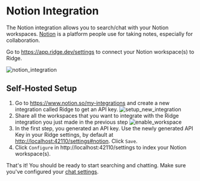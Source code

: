 # Notion Integration

The Notion integration allows you to search/chat with your Notion workspaces. [Notion](https://notion.so/) is a platform people use for taking notes, especially for collaboration.

Go to https://app.ridge.dev/settings to connect your Notion workspace(s) to Ridge.

![notion_integration](https://assets.ridge.dev/notion_integration.gif)


## Self-Hosted Setup

1. Go to https://www.notion.so/my-integrations and create a new integration called Ridge to get an API key.
![setup_new_integration](https://github.com/ridge-ai/ridge/assets/65192171/b056e057-d4dc-47dc-aad3-57b59a22c68b)
3. Share all the workspaces that you want to integrate with the Ridge integration you just made in the previous step
![enable_workspace](https://github.com/ridge-ai/ridge/assets/65192171/98290303-b5b8-4cb0-b32c-f68c6923a3d0)
4. In the first step, you generated an API key. Use the newly generated API Key in your Ridge settings, by default at [http://localhost:42110/settings#notion](http://localhost:42110/settings#notion). Click `Save`.
5. Click `Configure` in http://localhost:42110/settings to index your Notion workspace(s).

That's it! You should be ready to start searching and chatting. Make sure you've configured your [chat settings](/get-started/setup#use-ridge).
